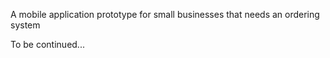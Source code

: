 A mobile application prototype for small businesses that needs an ordering system

To be continued...
